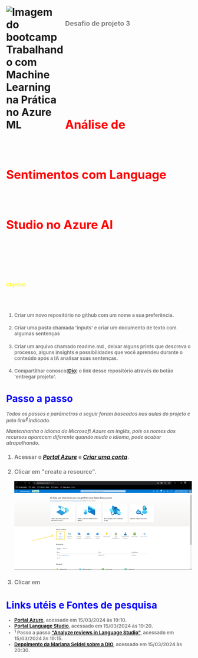 <h1><a href="https://x.gd/6EjAG"><img src="https://x.gd/7iI6U" align= "left" width= "160" alt="Imagem do bootcamp Trabalhando com Machine Learning na Prática no Azure ML"></a>
<font color= "Gray" size= "4"> 
<h1>Desafio de projeto 3</font></font>
<font color= red>
<h1><font size= "6">
Análise de Sentimentos com Language Studio no Azure AI</font></h1>
</font>

<font color= "yellow" size= "2">Objetivo </font>

<font size= 2 color= gray>


<ol>

#### <li>Criar um novo repositório no github com um nome a sua preferência.</li>

#### <li>Criar uma pasta chamada 'inputs' e criar um documento de texto com algumas sentenças</li>

#### <li>Criar um arquivo chamado readme.md , deixar alguns prints que descreva o processo, alguns insights e possibilidades que você aprendeu durante o conteúdo após a IA analisar suas sentenças.</li>

#### <li>Compartilhar conosco([Dio][5]) o link desse repositório através do botão 'entregar projeto'.</li>

</ol>


# <font color= blue> Passo a passo</font>

*Todos os passos e parâmetros a seguir foram baseados nas aulas do projeto e pelo link<sup>**[1][]**</sup> indicado.*

*Mantenhanha  o idioma do **Microsoft Azure** em inglês, pois os nomes dos recursos aparecem diferente quando muda o idioma, pode acabar atrapalhando.*

<ol>

### <li>Acessar o ***[Portal Azure][2]*** e ***[Criar uma conta][4]***.</li>


### <li>Clicar em "**create a resource**".</li>

<img src= "https://raw.githubusercontent.com/alanenrick/DIOMSAzureAIFundamentals/main/Desafio_2/Imagens/01.png" width= "900">


### <li>Clicar em</li>

</ol>


# <font color= blue>Links utéis e Fontes de pesquisa</font>

-   [Portal Azure][2], acessado em 15/03/2024 às 19:10.
-   [Portal Language Studio][3], acessado em 15/03/2024 às 19:20.
-   <sup>**1**</sup> Passo a passo ["Analyze reviews in Language Studio"][1], acessado em 15/03/2024 às 19:15.
-   [Depoimento da Mariana Seidel sobre a DIO][6], acessado em 15/03/2024 às 20:30.
 



[1]: https://aka.ms/ai900-text-analysis

[2]: https://portal.azure.com

[3]: https://language.cognitive.azure.com/?azure-portal=true

[4]: https://unicast.com.br/posts/criando-uma-conta-gratuita-no-azure/#:~:text=1.1%20Criando%20sua%20conta%20gratuita,cadastro%20ou%20criar%20uma%20nova.

[5]: https://web.dio.me/lab/analise-de-sentimentos-com-language-studio-no-azure-ai/learning/f6884c74-e7aa-4700-a84b-a3446e0b6d8d

[6]: https://www.linkedin.com/feed/update/urn:li:activity:7052234566513606656/?actorCompanyId=15157373